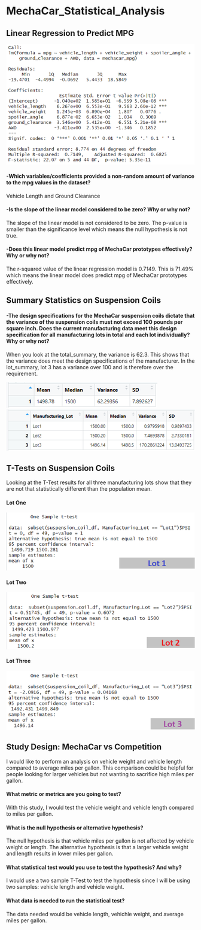 # MechaCar_Statistical_Analysis

## Linear Regression to Predict MPG
![Linear Regression Model](linear_regression.png)
#### -Which variables/coefficients provided a non-random amount of variance to the mpg values in the dataset?
Vehicle Length and Ground Clearance
#### -Is the slope of the linear model considered to be zero? Why or why not?
The slope of the linear model is not considered to be zero. The p-value is smaller than the significance level which means the null hypothesis is not true.
#### -Does this linear model predict mpg of MechaCar prototypes effectively? Why or why not?
The r-squared value of the linear regression model is 0.7149. This is 71.49% which means the linear model does predict mpg of MechaCar prototypes effectively.

## Summary Statistics on Suspension Coils
#### -The design specifications for the MechaCar suspension coils dictate that the variance of the suspension coils must not exceed 100 pounds per square inch. Does the current manufacturing data meet this design specification for all manufacturing lots in total and each lot individually? Why or why not?
When you look at the total_summary, the variance is 62.3. This shows that the variance does meet the design specifications of the manufacturer.
In the lot_summary, lot 3 has a variance over 100 and is therefore over the requirement.

![total_summary](total_summary.png)
![lot_summary](lot_summary.png)

## T-Tests on Suspension Coils
Looking at the T-Test results for all three manufacturing lots show that they are not that statistically different than the population mean. 

#### Lot One
![lot_one](lot_one.png)

#### Lot Two
![lot_two](lot_two.png)

#### Lot Three
![lot_three](lot_three.png)


## Study Design: MechaCar vs Competition
I would like to perform an analysis on vehicle weight and vehicle length compared to average miles per gallon. This comparison could be helpful for people looking for larger vehicles but not wanting to sacrifice high miles per gallon.

#### What metric or metrics are you going to test?
With this study, I would test the vehicle weight and vehicle length compared to miles per gallon.

#### What is the null hypothesis or alternative hypothesis?
The null hypothesis is that vehicle miles per gallon is not affected by vehicle weight or length.
The alternative hypothesis is that a larger vehicle weight and length results in lower miles per gallon.

#### What statistical test would you use to test the hypothesis? And why?
I would use a two sample T-Test to test the hypothesis since I will be using two samples: vehicle length and vehicle weight.

#### What data is needed to run the statistical test?
The data needed would be vehicle length, vehichle weight, and average miles per gallon.
